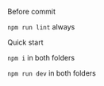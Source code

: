 Before commit

`npm run lint` always

Quick start

`npm i` in both folders

`npm run dev` in both folders
